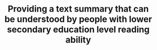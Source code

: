 ---
title: Providing a text summary that can be understood by people with lower secondary education level reading ability
description: ""
url: https://www.w3.org/TR/WCAG20-TECHS/G86.html
---